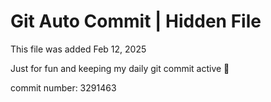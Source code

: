 # Git Auto Commit | Hidden File

This file was added Feb 12, 2025

Just for fun and keeping my daily git commit active 🤪

commit number: 3291463
